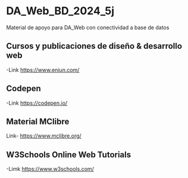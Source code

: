# DA_Web_BD_2024_5j
Material de apoyo para DA_Web con conectividad a base de datos

## Cursos y publicaciones de diseño & desarrollo web
-Link https://www.eniun.com/
## Codepen
-Link https://codepen.io/
## Material MClibre 
Link- https://www.mclibre.org/

## W3Schools Online Web Tutorials
-Limk https://www.w3schools.com/
